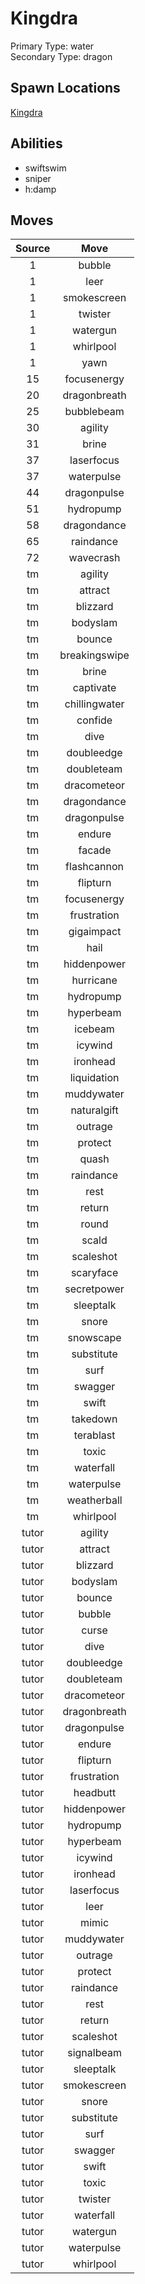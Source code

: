 # Kingdra  
Primary Type: water  
Secondary Type: dragon  
  
## Spawn Locations  
[Kingdra](/data/spawn_presets/kingdra.md)  
  
## Abilities  
  * swiftswim
  * sniper
  * h:damp
  
  
## Moves  
  
| Source | Move |  
|:---:|:---:|  
| 1 | bubble |  
| 1 | leer |  
| 1 | smokescreen |  
| 1 | twister |  
| 1 | watergun |  
| 1 | whirlpool |  
| 1 | yawn |  
| 15 | focusenergy |  
| 20 | dragonbreath |  
| 25 | bubblebeam |  
| 30 | agility |  
| 31 | brine |  
| 37 | laserfocus |  
| 37 | waterpulse |  
| 44 | dragonpulse |  
| 51 | hydropump |  
| 58 | dragondance |  
| 65 | raindance |  
| 72 | wavecrash |  
| tm | agility |  
| tm | attract |  
| tm | blizzard |  
| tm | bodyslam |  
| tm | bounce |  
| tm | breakingswipe |  
| tm | brine |  
| tm | captivate |  
| tm | chillingwater |  
| tm | confide |  
| tm | dive |  
| tm | doubleedge |  
| tm | doubleteam |  
| tm | dracometeor |  
| tm | dragondance |  
| tm | dragonpulse |  
| tm | endure |  
| tm | facade |  
| tm | flashcannon |  
| tm | flipturn |  
| tm | focusenergy |  
| tm | frustration |  
| tm | gigaimpact |  
| tm | hail |  
| tm | hiddenpower |  
| tm | hurricane |  
| tm | hydropump |  
| tm | hyperbeam |  
| tm | icebeam |  
| tm | icywind |  
| tm | ironhead |  
| tm | liquidation |  
| tm | muddywater |  
| tm | naturalgift |  
| tm | outrage |  
| tm | protect |  
| tm | quash |  
| tm | raindance |  
| tm | rest |  
| tm | return |  
| tm | round |  
| tm | scald |  
| tm | scaleshot |  
| tm | scaryface |  
| tm | secretpower |  
| tm | sleeptalk |  
| tm | snore |  
| tm | snowscape |  
| tm | substitute |  
| tm | surf |  
| tm | swagger |  
| tm | swift |  
| tm | takedown |  
| tm | terablast |  
| tm | toxic |  
| tm | waterfall |  
| tm | waterpulse |  
| tm | weatherball |  
| tm | whirlpool |  
| tutor | agility |  
| tutor | attract |  
| tutor | blizzard |  
| tutor | bodyslam |  
| tutor | bounce |  
| tutor | bubble |  
| tutor | curse |  
| tutor | dive |  
| tutor | doubleedge |  
| tutor | doubleteam |  
| tutor | dracometeor |  
| tutor | dragonbreath |  
| tutor | dragonpulse |  
| tutor | endure |  
| tutor | flipturn |  
| tutor | frustration |  
| tutor | headbutt |  
| tutor | hiddenpower |  
| tutor | hydropump |  
| tutor | hyperbeam |  
| tutor | icywind |  
| tutor | ironhead |  
| tutor | laserfocus |  
| tutor | leer |  
| tutor | mimic |  
| tutor | muddywater |  
| tutor | outrage |  
| tutor | protect |  
| tutor | raindance |  
| tutor | rest |  
| tutor | return |  
| tutor | scaleshot |  
| tutor | signalbeam |  
| tutor | sleeptalk |  
| tutor | smokescreen |  
| tutor | snore |  
| tutor | substitute |  
| tutor | surf |  
| tutor | swagger |  
| tutor | swift |  
| tutor | toxic |  
| tutor | twister |  
| tutor | waterfall |  
| tutor | watergun |  
| tutor | waterpulse |  
| tutor | whirlpool |  
  
